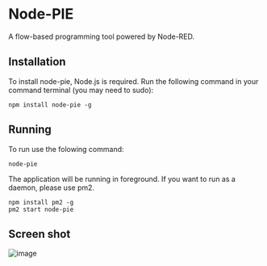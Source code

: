 # Node-PIE
A flow-based programming tool powered by Node-RED.

## Installation

To install node-pie, Node.js is required. Run the following command in your command terminal (you may need to sudo):

```
npm install node-pie -g
```

## Running

To run use the folowing command:

```
node-pie
```

The application will be running in foreground. If you want to run as a daemon, please use pm2.

```
npm install pm2 -g
pm2 start node-pie
```

## Screen shot
![image](https://github.com/netpieio/node-pie/blob/master/docs/images/screen.png?raw=true)
